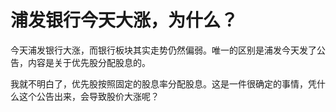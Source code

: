 # 浦发银行今天大涨，为什么？

今天浦发银行大涨，而银行板块其实走势仍然偏弱。唯一的区别是浦发今天发了公告，内容是关于优先股分配股息的。

我就不明白了，优先股按照固定的股息率分配股息。这是一件很确定的事情，凭什么这个公告出来，会导致股价大涨呢？